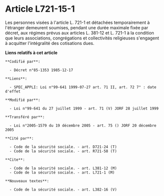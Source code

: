 # Article L721-15-1

Les personnes visées à l'article L. 721-1 et détachées temporairement à l'étranger demeurent soumises, pendant une durée
maximale fixée par décret, aux régimes prévus aux articles L. 381-12 et L. 721-1 à la condition que leurs associations,
congrégations et collectivités religieuses s'engagent à acquitter l'intégralité des cotisations dues.

**Liens relatifs à cet article**

	**Codifié par**:

	  - Décret n°85-1353 1985-12-17

	**Liens**:

	  - SPEC_APPLI: Loi n°99-641 1999-07-27 art. 71 II, art. 72 7° : date d'effet

	**Modifié par**:

	  - Loi n°99-641 du 27 juillet 1999 - art. 71 (V) JORF 28 juillet 1999

	**Transféré par**:

	  - Loi n°2005-1579 du 19 décembre 2005 - art. 75 () JORF 20 décembre 2005

	**Cité par**:

	  - Code de la sécurité sociale. - art. D721-24 (T)
	  - Code de la sécurité sociale. - art. R721-58 (T)

	**Cite**:

	  - Code de la sécurité sociale. - art. L381-12 (M)
	  - Code de la sécurité sociale. - art. L721-1 (M)

	**Nouveaux textes**:

	  - Code de la sécurité sociale. - art. L382-16 (V)

